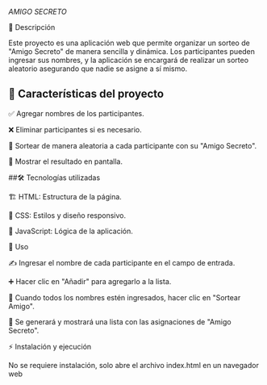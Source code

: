 <em> AMIGO SECRETO </em>

📌 Descripción

Este proyecto es una aplicación web que permite organizar un sorteo de "Amigo Secreto" de manera sencilla y dinámica. Los participantes pueden ingresar sus nombres, y la aplicación se encargará de realizar un sorteo aleatorio asegurando que nadie se asigne a sí mismo.

## :hammer: Características del proyecto

✅ Agregar nombres de los participantes.

❌ Eliminar participantes si es necesario.

🔄 Sortear de manera aleatoria a cada participante con su "Amigo Secreto".

📃 Mostrar el resultado en pantalla.

\##🛠️ Tecnologías utilizadas

🏗️ HTML: Estructura de la página.

🎨 CSS: Estilos y diseño responsivo.

🧠 JavaScript: Lógica de la aplicación.

🎯 Uso

✍️ Ingresar el nombre de cada participante en el campo de entrada.

➕ Hacer clic en "Añadir" para agregarlo a la lista.

🎲 Cuando todos los nombres estén ingresados, hacer clic en "Sortear Amigo".

📜 Se generará y mostrará una lista con las asignaciones de "Amigo Secreto".

⚡ Instalación y ejecución

No se requiere instalación, solo abre el archivo index.html en un navegador web
